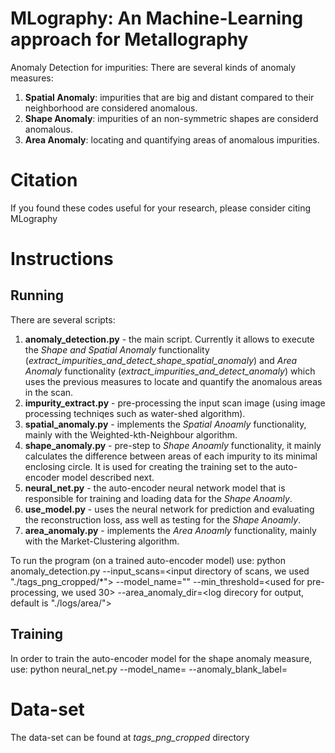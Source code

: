 # MLography: An Machine-Learning approach for Metallography

Anomaly Detection for impurities: There are several kinds of anomaly measures:
1. **Spatial Anomaly**: impurities that are big and distant compared to their neighborhood are considered anomalous.
2. **Shape Anomaly**: impurities of an non-symmetric shapes are considerd anomalous.
2. **Area Anomaly**: locating and quantifying areas of anomalous impurities.

# Citation

If you found these codes useful for your research, please consider citing MLography

# Instructions
## Running

There are several scripts:
1. **anomaly_detection.py** - the main script. Currently it allows to execute the *Shape and Spatial Anomaly* functionality (*extract_impurities_and_detect_shape_spatial_anomaly*) and *Area Anomaly* functionality (*extract_impurities_and_detect_anomaly*) which uses the previous measures to locate and quantify the anomalous areas in the scan.
1. **impurity_extract.py** - pre-processing the input scan image (using image processing techniqes such as water-shed algorithm). 
2. **spatial_anomaly.py** - implements the *Spatial Anoamly* functionality, mainly with the Weighted-kth-Neighbour algorithm.
2. **shape_anomaly.py** - pre-step to *Shape Anoamly* functionality, it mainly calculates the difference between areas of each impurity to its minimal enclosing circle. It is used for creating the training set to the auto-encoder model described next.
2. **neural_net.py** - the auto-encoder neural network model that is responsible for training and loading data for the *Shape Anoamly*.
3. **use_model.py** - uses the neural network for prediction and evaluating the reconstruction loss, ass well as testing for the *Shape Anoamly*.
2. **area_anomaly.py** - implements the *Area Anoamly* functionality, mainly with the Market-Clustering algorithm.

To run the program (on a trained auto-encoder model) use:
python anomaly_detection.py --input_scans=<input directory of scans, we used "./tags_png_cropped/*"> --model_name="<auto-encoder-model-name>" --min_threshold=<used for pre-processing, we used 30> --area_anomaly_dir=<log direcory for output, default is "./logs/area/">

## Training

In order to train the auto-encoder model for the shape anomaly measure, use:
python neural_net.py --model_name=<model name without file extension> --anomaly_blank_label=<True if the use of blank labels for anomalous objects is desired>


# Data-set
The data-set can be found at *tags_png_cropped* directory
